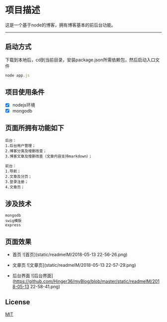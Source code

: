 项目描述
===========================
这是一个基于node的博客，拥有博客基本的前后台功能。

****
## 启动方式
下载到本地后，cd到当前目录，安装package.json所需依赖包，然后启动入口文件
```javascript
node app.js
```

## 项目使用条件
- [x] nodejs环境
- [x] mongodb

## 页面所拥有功能如下
```
后台：
1.后台用户管理；
2.博客分类及增删改查；
3.博客文章及增删改查（文章内容支持markdown）；

前台：
1.导航；
2.文章及分页；
3.登录注册；
4.文章页；

```

## 涉及技术
```
mongodb
swig模版
express

```

## 页面效果

* 首页
![首页](static/readmeIM/2018-05-13 22-56-26.png)

* 文章页
![文章页](static/readmeIM/2018-05-13 22-57-29.png)

* 后台界面
![后台界面](https://github.com/Hinger36/myBlog/blob/master/static/readmeIM/2018-05-13 22-58-41.png)


## License
[MIT](/LICENSE)

